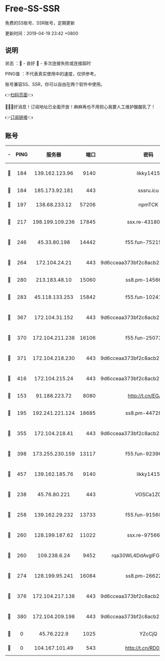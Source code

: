 # Free-SS-SSR

免费的SS账号、SSR账号，定期更新

更新时间：2019-04-19 23:42 +0800

## 说明

状态     ：🙂 - 良好 🙁 - 多次连接失败或连接超时

PING值   ：不代表真实使用中的速度，仅供参考。

账号兼容SS、SSR，你可以自由在两个软件中使用。

👉[扫码页面](https://liesauer.github.io/Free-SS-SSR/)👈

🎉🎉🎉好消息！订阅地址已全面开放！麻麻再也不用担心我要人工维护酸酸乳了！

👉[订阅链接](https://www.liesauer.net/yogurt/subscribe?ACCESS_TOKEN=DAYxR3mMaZAsaqUb)👈

## 账号

|-|PING|服务器|端口|密码|加密方式|区域|
|:----:|:----:|:-----:|-----:|:----:|:----:|:----:|
|🙂|184|139.162.123.96|9140|likky1415|aes-256-cfb|JP|
|🙂|184|185.173.92.181|443|sssru.icu|rc4-md5|RU|
|🙂|197|138.68.233.12|57206|npmTCK|rc4-md5|US|
|🙂|217|198.199.109.236|17845|ssx.re-43180441|aes-256-cfb|US|
|🙂|246|45.33.80.198|14442|f55.fun-75215142|aes-256-cfb|US|
|🙂|264|172.104.24.21|443|9d6cceaa373bf2c8acb22e60b6a58be6|aes-256-cfb|US|
|🙂|280|213.183.48.10|15060|ss8.pm-14566279|rc4-md5|RU|
|🙂|283|45.118.133.253|15842|f55.fun-10241110|aes-256-cfb|SG|
|🙂|367|172.104.31.152|443|9d6cceaa373bf2c8acb22e60b6a58be6|aes-256-cfb|US|
|🙂|370|172.104.211.238|16106|f55.fun-25073452|aes-256-cfb|US|
|🙂|371|172.104.218.230|443|9d6cceaa373bf2c8acb22e60b6a58be6|aes-256-cfb|US|
|🙂|416|172.104.215.24|443|9d6cceaa373bf2c8acb22e60b6a58be6|aes-256-cfb|US|
|🙂|153|91.188.223.72|8080|http://t.cn/EGJIyrl|rc4-md5|RU|
|🙂|195|192.241.221.124|18685|ss8.pm-44728015|aes-256-cfb|US|
|🙂|355|172.104.218.41|443|9d6cceaa373bf2c8acb22e60b6a58be6|aes-256-cfb|US|
|🙂|398|173.255.230.159|13117|f55.fun-92396656|aes-256-cfb|US|
|🙂|457|139.162.185.76|9140|likky1415|aes-256-cfb|DE|
|🙁|238|45.76.80.221|443|VOSCa1ZG|aes-256-cfb|DE|
|🙁|258|139.162.29.232|13733|f55.fun-91560266|aes-256-cfb|SG|
|🙁|260|128.199.187.62|11022|ssx.re-97566923|aes-256-cfb|SG|
|🙁|260|109.238.6.24|9452|rqa30WL4DdAvgIFG6Fs3znzTa|aes-256-cfb|FR|
|🙁|274|128.199.95.241|16084|ss8.pm-26622330|aes-256-cfb|SG|
|🙁|376|172.104.217.138|443|9d6cceaa373bf2c8acb22e60b6a58be6|aes-256-cfb|US|
|🙁|380|172.104.209.198|443|9d6cceaa373bf2c8acb22e60b6a58be6|aes-256-cfb|US|
|🙁|0|45.76.222.9|1025|YZcCjQ|rc4-md5|JP|
|🙁|0|104.167.101.49|543|http://t.cn/RD0D7sx|rc4-md5|CA|
